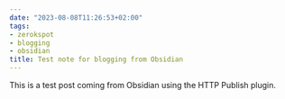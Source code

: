 ```yaml
---
date: "2023-08-08T11:26:53+02:00"
tags:
- zerokspot
- blogging
- obsidian
title: Test note for blogging from Obsidian
---
```

This is a test post coming from Obsidian using the HTTP Publish plugin.